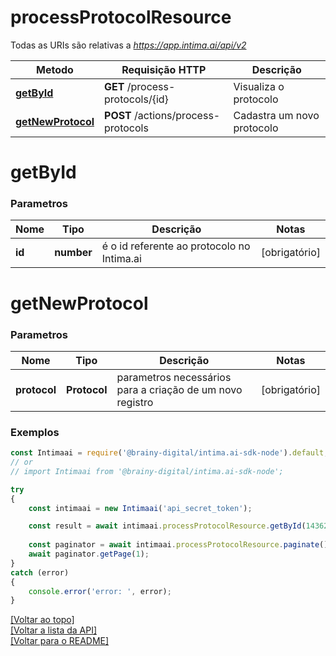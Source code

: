 # **processProtocolResource**

Todas as URIs são relativas a *https://app.intima.ai/api/v2*

Metodo | Requisição HTTP | Descrição
------------- | ------------- | -------------
[**getById**](processProtocolResource.md#getById) | **GET** /process-protocols/{id} | Visualiza o protocolo
[**getNewProtocol**](processProtocolResource.md#getNewProtocol) | **POST** /actions/process-protocols | Cadastra um novo protocolo

# **getById**

### Parametros

Nome | Tipo | Descrição | Notas
------------- | ------------- | ------------- | -------------
**id** | **number**| é o id referente ao protocolo no Intima.ai | [obrigatório]

# **getNewProtocol**

### Parametros

Nome | Tipo | Descrição | Notas
------------- | ------------- | ------------- | -------------
**protocol** | **Protocol**| parametros necessários para a criação de um novo registro | [obrigatório]

### Exemplos
```javascript
const Intimaai = require('@brainy-digital/intima.ai-sdk-node').default;
// or
// import Intimaai from '@brainy-digital/intima.ai-sdk-node';

try
{
    const intimaai = new Intimaai('api_secret_token');

    const result = await intimaai.processProtocolResource.getById(14362);
    
    const paginator = await intimaai.processProtocolResource.paginate();
    await paginator.getPage(1);
}
catch (error)
{
    console.error('error: ', error);
}
```

[[Voltar ao topo]](#)        
[[Voltar a lista da API]](../../README.md#Documentação-para-os-Endpoints-da-API)    
[[Voltar para o README]](../../README.md#Intima.ai---SDK-NodeJS)
